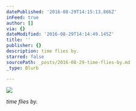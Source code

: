 ```yaml
---
datePublished: '2016-08-29T14:15:13.866Z'
inFeed: true
author: []
via: {}
dateModified: '2016-08-29T14:14:49.145Z'
title: ''
publisher: {}
description: time flies by.
starred: false
sourcePath: _posts/2016-08-29-time-flies-by.md
_type: Blurb

---
```

![](https://the-grid-user-content.s3-us-west-2.amazonaws.com/e1731f06-c21a-45e3-a022-6906fa48f0ba.jpg)

_time flies by._